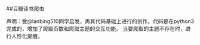 ##豆瓣读书爬虫

声明：受@lanbing510同学启发，再其代码基础上进行的创作。代码是在python3完成的，增加了爬取页数和爬取主题的交互功能。
当要爬取的主题不存在时，进行人性化提醒。




